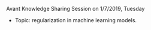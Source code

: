 Avant Knowledge Sharing Session on 1/7/2019, Tuesday
- Topic: regularization in machine learning models.
